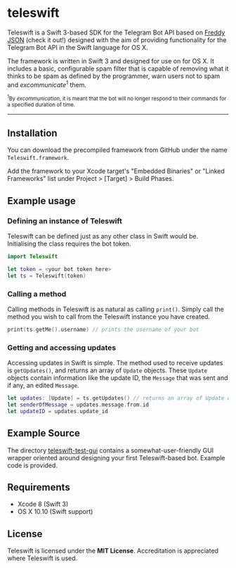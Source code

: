 # teleswift
Teleswift is a Swift 3-based SDK for the Telegram Bot API based on [Freddy JSON](https://github.com/bignerdranch/Freddy) (check it out!) designed with the aim of providing functionality for the Telegram Bot API in the Swift language for OS X.

The framework is written in Swift 3 and designed for use on for OS X. It includes a basic, configurable spam filter that is capable of removing what it thinks to be spam as defined by the programmer, warn users not to spam and *excommunicate*<sup>1</sup> them.

<sub><sup>1</sup>By *excommunication*, it is meant that the bot will no longer respond to their commands for a specified duration of time.</sub>

---

## Installation
You can download the precompiled framework from GitHub under the name `Teleswift.framework`.

Add the framework to your Xcode target's "Embedded Binaries" or "Linked Frameworks" list under Project > [Target] > Build Phases.

## Example usage

### Defining an instance of Teleswift
Teleswift can be defined just as any other class in Swift would be. Initialising the class requires the bot token.
```Swift
import Teleswift

let token = <your bot token here>
let ts = Teleswift(token)
```

### Calling a method
Calling methods in Teleswift is as natural as calling `print()`. Simply call the method you wish to call from the Teleswift instance you have created.
```Swift
print(ts.getMe().username) // prints the username of your bot
```

### Getting and accessing updates
Accessing updates in Swift is simple. The method used to receive updates is `getUpdates()`, and returns an array of `Update` objects. These `Update` objects contain information like the update ID, the `Message` that was sent and if any, an edited `Message`.
```Swift
let updates: [Update] = ts.getUpdates() // returns an array of Update objects in native Teleswift types.
let senderOfMessage = updates.message.from.id
let updateID = updates.update_id
```

## Example Source
The directory [teleswift-test-gui](https://github.com/perhapsmaybeharry/teleswift/tree/master/teleswift-test-gui) contains a somewhat-user-friendly GUI wrapper oriented around designing your first Teleswift-based bot. Example code is provided.

## Requirements
- Xcode 8 (Swift 3)
- OS X 10.10 (Swift support)

## License
Teleswift is licensed under the **MIT License**. Accreditation is appreciated where Teleswift is used.
